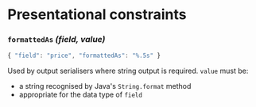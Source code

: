 # Presentational constraints

### `formattedAs` _(field, value)_

```javascript
{ "field": "price", "formattedAs": "%.5s" }
```

Used by output serialisers where string output is required. `value` must be:

* a string recognised by Java's `String.format` method
* appropriate for the data type of `field`
